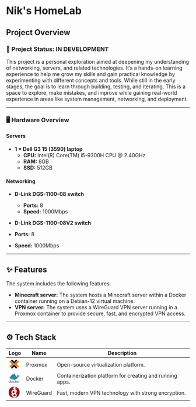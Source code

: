 # Nik's HomeLab

## Project Overview

### 🚀 Project Status: **IN DEVELOPMENT**

This project is a personal exploration aimed at deepening my understanding of networking, servers, and related technologies. It’s a hands-on learning experience to help me grow my skills and gain practical knowledge by experimenting with different concepts and tools. While still in the early stages, the goal is to learn through building, testing, and iterating. This is a space to explore, make mistakes, and improve while gaining real-world experience in areas like system management, networking, and deployment.

---

### 🖥️ Hardware Overview

#### Servers
- **1 × Dell G3 15 (3590) laptop**  
  - **CPU:** Intel(R) Core(TM) i5-9300H CPU @ 2.40GHz  
  - **RAM:** 8GB  
  - **SSD:** 512GB  

#### Networking
- **D-Link DGS-1100-08 switch**  
  - **Ports:** 8  
  - **Speed:** 1000Mbps

 - **D-Link DGS-1100-08V2 switch**  
  - **Ports:** 8  
  - **Speed:** 1000Mbps  

---

## ✨ Features

The system includes the following features:
- **Minecraft server:** The system hosts a Minecraft server within a Docker container running on a Debian-12 virtual machine.
- **VPN server:** The system uses a WireGuard VPN server running in a Proxmox container to provide secure, fast, and encrypted VPN access.

---

## ⚙️ Tech Stack  

| Logo                                                                                 | Name      | Description                      |
|--------------------------------------------------------------------------------------|------------|----------------------------------|
| <img src="Images/proxmox_logo.png" alt="Proxmox Logo" width="30" />                  | Proxmox   | Open-source virtualization platform. |
| <img src="Images/docker_logo.png" alt="Docker Logo" width="30" />                   | Docker    | Containerization platform for creating and running apps. |
| <img src="Images/wireguard_logo.png" alt="WireGuard Logo" width="30" />              | WireGuard | Fast, modern VPN technology with strong encryption. |